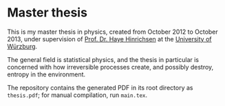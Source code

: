 Master thesis
=============

This is my master thesis in physics, created from October 2012 to October 2013, under supervision of [Prof. Dr. Haye Hinrichsen][hinrichsen] at the [University of Würzburg][uni-wue].

The general field is statistical physics, and the thesis in particular is concerned with how irreversible processes create, and possibly destroy, entropy in the environment.

The repository contains the generated PDF in its root directory as `thesis.pdf`; for manual compilation, run `main.tex`.

[hinrichsen]: http://www.physik.uni-wuerzburg.de/~hinrichsen/
[uni-wue]: http://www.uni-wuerzburg.de/
